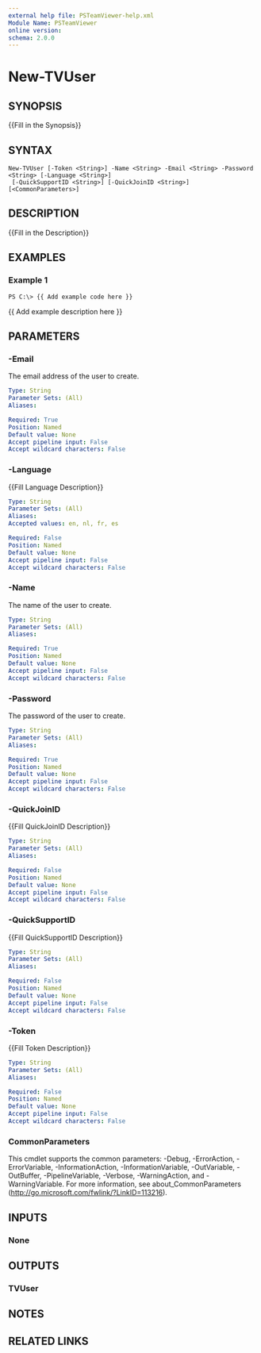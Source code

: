 ```yaml
---
external help file: PSTeamViewer-help.xml
Module Name: PSTeamViewer
online version: 
schema: 2.0.0
---
```


# New-TVUser

## SYNOPSIS
{{Fill in the Synopsis}}

## SYNTAX

```
New-TVUser [-Token <String>] -Name <String> -Email <String> -Password <String> [-Language <String>]
 [-QuickSupportID <String>] [-QuickJoinID <String>] [<CommonParameters>]
```

## DESCRIPTION
{{Fill in the Description}}

## EXAMPLES

### Example 1
```
PS C:\> {{ Add example code here }}
```

{{ Add example description here }}

## PARAMETERS

### -Email
The email address of the user to create.

```yaml
Type: String
Parameter Sets: (All)
Aliases: 

Required: True
Position: Named
Default value: None
Accept pipeline input: False
Accept wildcard characters: False
```

### -Language
{{Fill Language Description}}

```yaml
Type: String
Parameter Sets: (All)
Aliases: 
Accepted values: en, nl, fr, es

Required: False
Position: Named
Default value: None
Accept pipeline input: False
Accept wildcard characters: False
```

### -Name
The name of the user to create.

```yaml
Type: String
Parameter Sets: (All)
Aliases: 

Required: True
Position: Named
Default value: None
Accept pipeline input: False
Accept wildcard characters: False
```

### -Password
The password of the user to create.

```yaml
Type: String
Parameter Sets: (All)
Aliases: 

Required: True
Position: Named
Default value: None
Accept pipeline input: False
Accept wildcard characters: False
```

### -QuickJoinID
{{Fill QuickJoinID Description}}

```yaml
Type: String
Parameter Sets: (All)
Aliases: 

Required: False
Position: Named
Default value: None
Accept pipeline input: False
Accept wildcard characters: False
```

### -QuickSupportID
{{Fill QuickSupportID Description}}

```yaml
Type: String
Parameter Sets: (All)
Aliases: 

Required: False
Position: Named
Default value: None
Accept pipeline input: False
Accept wildcard characters: False
```

### -Token
{{Fill Token Description}}

```yaml
Type: String
Parameter Sets: (All)
Aliases: 

Required: False
Position: Named
Default value: None
Accept pipeline input: False
Accept wildcard characters: False
```

### CommonParameters
This cmdlet supports the common parameters: -Debug, -ErrorAction, -ErrorVariable, -InformationAction, -InformationVariable, -OutVariable, -OutBuffer, -PipelineVariable, -Verbose, -WarningAction, and -WarningVariable. For more information, see about_CommonParameters (http://go.microsoft.com/fwlink/?LinkID=113216).

## INPUTS

### None

## OUTPUTS

### TVUser

## NOTES

## RELATED LINKS

